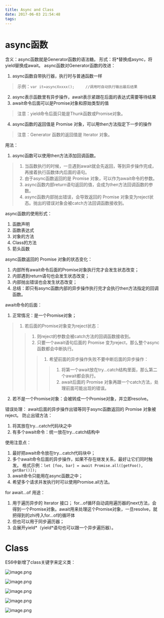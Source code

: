```yaml
---
title: Async and Class
date: 2017-06-03 21:54:48
tags: 
---
```


# async函数
含义：async函数就是Generator函数的语法糖。
形式：将*替换成async，将yield替换成await。
async函数对Generator函数的改进：
1. async函数自带执行器，执行时与普通函数一样
> 示例：` var it=asyncXxxxx();     //调用时自动执行输出最后结果 `
2. async表示函数里有异步操作，await表示紧跟在后面的表达式需要等待结果
3. await命令后面可以是Promise对象和原始类型的值
> 注意：yield命令后面只能是Thunk函数或Promise对象。
4. async函数的返回值是 Promise 对象，可以用then方法指定下一步的操作
> 注意：Generator 函数的返回值是 Iterator 对象。
<!-- more -->

用法：
1. async函数可以使用then方法添加回调函数。
>1. 当函数执行的时候，一旦遇到await就会先返回，等到异步操作完成，再接着执行函数体内后面的语句。
>2. 由于async函数返回的是 Promise 对象，可以作为await命令的参数。
>3. async函数内部return语句返回的值，会成为then方法回调函数的参数。
>4. async函数内部抛出错误，会导致返回的 Promise 对象变为reject状态。抛出的错误对象会被catch方法回调函数接收到。

async函数的使用形式：
1. 函数声明
2. 函数表达式
3. 对象的方法
4. Class的方法
5. 箭头函数

async函数返回的 Promise 对象的状态变化：
1. 内部所有await命令后面的Promise对象执行完才会发生状态改变；
2. 内部遇到return语句也会发生状态改变；
3. 内部抛出错误也会发生状态改变；
4. 总结：即只有async函数内部的异步操作执行完才会执行then方法指定的回调函数。

await命令的后面：
1. 正常情况：是一个Promise对象；
>1. 若后面的Promise对象变为reject状态：
>>1. 则reject的参数会被catch方法的回调函数接收到。
>>2. 只要一个await语句后面的 Promise 变为reject，那么整个async函数都会中断执行。
>>>1. 希望前面的异步操作失败不要中断后面的异步操作：
>>>>1. 将第一个await放在try...catch结构里面，那么第二个await都会执行。
>>>>2. await后面的 Promise 对象再跟一个catch方法，处理前面可能出现的错误。
2. 若不是一个Promise对象：会被转成一个Promise对象，并立即resolve。


错误处理：
await后面的异步操作出错等同于async函数返回的 Promise 对象被reject。
防止出错方法：
1. 将其放在try...catch代码块之中
2. 有多个await命令：统一放在try...catch结构中

使用注意点：
1. 最好把await命令放在try...catch代码块中；
2. 多个await命令后面的异步操作，如果不存在继发关系，最好让它们同时触发。
格式示例：` let [foo, bar] = await Promise.all([getFoo(), getBar()]); `
3. await命令只能用在async函数之中；
4. 希望多个请求并发执行时可以使用Promise.all方法。

for await...of
用途：
1. 用于遍历异步的 Iterator 接口；
for...of循环自动调用遍历器的next方法，会得到一个Promise对象。await用来处理这个Promise对象，一旦resolve，就把得到的zhi传入for...of的循环体
2. 但也可以用于同步遍历器；
3. 会展开yield*（yield*语句也可以跟一个异步遍历器）。


# Class
ES6中新增了class关键字来定义类：

![image.png](http://upload-images.jianshu.io/upload_images/1393082-c687d008ee9f25e1.png?imageMogr2/auto-orient/strip%7CimageView2/2/w/1240)


![image.png](http://upload-images.jianshu.io/upload_images/1393082-39149305a3485932.png?imageMogr2/auto-orient/strip%7CimageView2/2/w/1240)



![image.png](http://upload-images.jianshu.io/upload_images/1393082-c3c73f6c0465477a.png?imageMogr2/auto-orient/strip%7CimageView2/2/w/1240)




![image.png](http://upload-images.jianshu.io/upload_images/1393082-133aa533ff3d9565.png?imageMogr2/auto-orient/strip%7CimageView2/2/w/1240)



![image.png](http://upload-images.jianshu.io/upload_images/1393082-2f8f3e4d954e646d.png?imageMogr2/auto-orient/strip%7CimageView2/2/w/1240)
